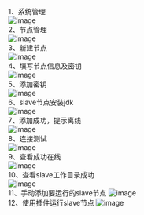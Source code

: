 1、系统管理  
![image](https://github.com/mykubernetes/linux-install/blob/master/image/jenkins14.png)  
2、节点管理  
![image](https://github.com/mykubernetes/linux-install/blob/master/image/jenkins15.png)  
3、新建节点  
![image](https://github.com/mykubernetes/linux-install/blob/master/image/jenkins16.png)  
4、填写节点信息及密钥  
![image](https://github.com/mykubernetes/linux-install/blob/master/image/jenkins18.png)  
5、添加密钥  
![image](https://github.com/mykubernetes/linux-install/blob/master/image/jenkins17.png)  
6、slave节点安装jdk  
![image](https://github.com/mykubernetes/linux-install/blob/master/image/jenkins21.png)  
7、添加成功，提示离线  
![image](https://github.com/mykubernetes/linux-install/blob/master/image/jenkins19.png)  
8、连接测试  
![image](https://github.com/mykubernetes/linux-install/blob/master/image/jenkins20.png)  
9、查看成功在线  
![image](https://github.com/mykubernetes/linux-install/blob/master/image/jenkins22.png)  
10、查看slave工作目录成功  
![image](https://github.com/mykubernetes/linux-install/blob/master/image/jenkins23.png)  
11、手动添加要运行的slave节点
![image](https://github.com/mykubernetes/linux-install/blob/master/image/jenkins25.png)  
12、使用插件运行slave节点
![image](https://github.com/mykubernetes/linux-install/blob/master/image/jenkins24.png)  

